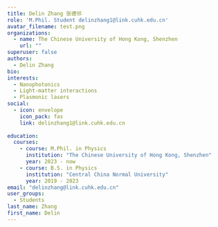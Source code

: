 ```yaml
---
title: Delin Zhang 张德邻
role: 'M.Phil. Student delinzhang1@link.cuhk.edu.cn'
avatar_filename: test.png
organizations:
  - name: The Chinese University of Hong Kong, Shenzhen
    url: ""
superuser: false
authors:
  - Delin Zhang
bio:  
interests:
  - Nanophotonics
  - Light-matter interactions
  - Plasmonic lasers
social:
  - icon: envelope
    icon_pack: fas
    link: delinzhang1@link.cuhk.edu.cn
   
education:
  courses:
    - course: M.Phil. in Physics
      institution: "The Chinese University of Hong Kong, Shenzhen"
      year: 2023 - now
    - course: B.S. in Physics
      institution: "Central China Normal University"
      year: 2019 - 2023
email: "delinzhang@link.cuhk.edu.cn"
user_groups:
  - Students
last_name: Zhang
first_name: Delin
---
```

